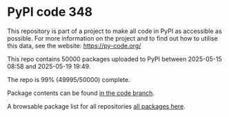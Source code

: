 # PyPI code 348

This repository is part of a project to make all code in PyPI as accessible as possible. For more information 
on the project and to find out how to utilise this data, see the website: https://py-code.org/

This repo contains 50000 packages uploaded to PyPI between 
2025-05-15 08:58 and 2025-05-19 19:49.

The repo is 99% (49995/50000) complete.

Package contents can be found [in the code branch](https://github.com/pypi-data/pypi-mirror-348/tree/code/packages).

A browsable package list for all repositories [all packages here](https://py-code.org/repositories/pypi-mirror-348).


